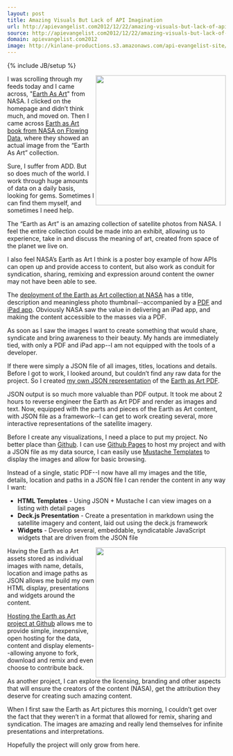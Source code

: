 ```yaml
---
layout: post
title: Amazing Visuals But Lack of API Imagination
url: http://apievangelist.com2012/12/22/amazing-visuals-but-lack-of-api-imagination/
source: http://apievangelist.com2012/12/22/amazing-visuals-but-lack-of-api-imagination/
domain: apievangelist.com2012
image: http://kinlane-productions.s3.amazonaws.com/api-evangelist-site/blog/great-salt-desert.jpeg
---
```

{% include JB/setup %}<p>
     <a href="http://kinlane.github.com/earth-as-art/index.html" target="_blank"><img src="https://s3.amazonaws.com/kinlane-productions/earth-as-art/desolation-canyon.jpeg"  width="300" align="right" /></a>
</p>
<p>
     I was scrolling through my feeds today and I came across, "<a href="http://www.nasa.gov/connect/ebooks/earth_art_detail.html">Earth As Art</a>" from NASA. I clicked on the homepage and didn’t think much, and moved on. Then I came across <a href="http://flowingdata.com/2012/12/21/earth-as-art-from-nasa/">Earth as Art book from NASA on Flowing Data</a>, where they showed an actual image from the “Earth As Art” collection.
</p>
<p>
     Sure, I suffer from ADD. But so does much of the world. I work through huge amounts of data on a daily basis, looking for gems. Sometimes I can find them myself, and sometimes I need help.
</p>
<p>
     The “Earth as Art” is an amazing collection of satellite photos from NASA. I feel the entire collection could be made into an exhibit, allowing us to experience, take in and discuss the meaning of art, created from space of the planet we live on.
</p>
<p>
     I also feel NASA’s Earth as Art I think is a poster boy example of how APIs can open up and provide access to content, but also work as conduit for syndication, sharing, remixing and expression around content the owner may not have been able to see.
</p>
<p>
     The <a href="http://www.nasa.gov/connect/ebooks/earth_art_detail.html">deployment of the Earth as Art collection at NASA</a> has a title, description and meaningless photo thumbnail--accompanied by a <a href="http://www.nasa.gov/pdf/703154main_earth_art-ebook.pdf">PDF</a> and <a href="https://itunes.apple.com/us/app/nasa-earth-as-art/id577527077?mt=8">iPad app</a>. Obviously NASA saw the value in delivering an iPad app, and making the content accessible to the masses via a PDF.
</p>
<p>
     As soon as I saw the images I want to create something that would share, syndicate and bring awareness to their beauty. My hands are immediately tied, with only a PDF and iPad app--I am not equipped with the tools of a developer.
</p>
<p>
     If there were simply a JSON file of all images, titles, locations and details. Before I got to work, I looked around, but couldn’t find any raw data for the project. So I created <a href="https://raw.github.com/kinlane/earth-as-art/gh-pages/data/photos.json">my own JSON representation</a> of the <a href="http://www.nasa.gov/pdf/703154main_earth_art-ebook.pdf">Earth as Art PDF</a>.
</p>
<p>
     JSON output is so much more valuable than PDF output. It took me about 2 hours to reverse engineer the Earth as Art PDF and render as images and text. Now, equipped with the parts and pieces of the Earth as Art content, with JSON file as a framework--I can get to work creating several, more interactive representations of the satellite imagery.
</p>
<p>
     Before I create any visualizations, I need a place to put my project. No better place than <a href="/admin/blog/http:/github.com">Github</a>. I can use <a href="http://pages.github.com/">Github Pages</a> to host my project and with a JSON file as my data source, I can easily use <a href="http://mustache.github.com/">Mustache Templates</a> to display the images and allow for basic browsing.
</p>
<p>
     Instead of a single, static PDF--I now have all my images and the title, details, location and paths in a JSON file I can render the content in any way I want:
</p>
<ul>
     <li>
          <strong>HTML Templates</strong> - Using JSON + Mustache I can view images on a listing with detail pages
     </li>
     <li>
          <strong>Deck.js Presentation</strong> - Create a presentation in markdown using the satellite imagery and content, laid out using the deck.js framework
     </li>
     <li>
          <strong>Widgets</strong> - Develop several, embeddable, syndicatable JavaScript widgets that are driven from the JSON file
     </li>
</ul>
<p>
     <a href="http://kinlane.github.com/earth-as-art/index.html" target="_blank"><img src="https://s3.amazonaws.com/kinlane-productions/earth-as-art/great-salt-desert.jpeg"  width="300" align="right" /></a>
</p>
<p>
     Having the Earth as a Art assets stored as individual images with name, details, location and image paths as JSON allows me build my own HTML display, presentations and widgets around the content.
</p>
<p>
     <a href="http://kinlane.github.com/earth-as-art/index.html" target="_blank">Hosting the Earth as Art project at Github</a> allows me to provide simple, inexpensive, open hosting for the data, content and display elements--allowing anyone to fork, download and remix and even choose to contribute back.
</p>
<p>
     As another project, I can explore the licensing, branding and other aspects that will ensure the creators of the content (NASA), get the attribution they deserve for creating such amazing content.
</p>
<p>
     When I first saw the Earth as Art pictures this morning, I couldn’t get over the fact that they weren’t in a format that allowed for remix, sharing and syndication. The images are amazing and really lend themselves for infinite presentations and interpretations.
</p>
<p>
     Hopefully the project will only grow from here.
</p>
